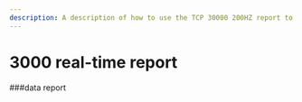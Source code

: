 ```yaml
---
description: A description of how to use the TCP 30000 200HZ report to get the robot data
---
```


# 3000 real-time report

\###data report
